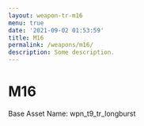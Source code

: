 ```yaml
---
layout: weapon-tr-m16
menu: true
date: '2021-09-02 01:53:59'
title: M16
permalink: /weapons/m16/
description: Some description.
---
```


# M16

Base Asset Name: wpn_t9_tr_longburst